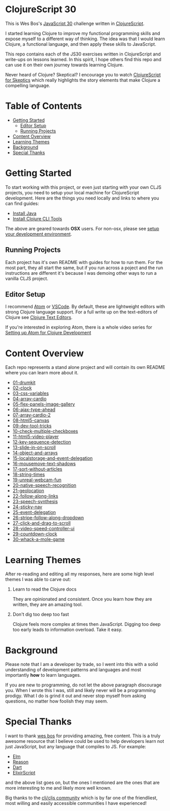 # ClojureScript 30

This is Wes Bos's [JavaScript 30] challenge written in [ClojureScript].

I started learning Clojure to improve my functional programming skills and expose myself to a different way of thinking. The idea was that I would learn Clojure, a functional language, and then apply these skills to JavaScript.

This repo contains each of the JS30 exercises written in ClojureScript and write-ups on lessons learned. In this spirit, I hope others find this repo and can use it on their own journey towards learning Clojure.

Never heard of Clojure? Skeptical? I encourage you to watch [ClojureScript for Skeptics] which really highlights the story elements that make Clojure a compelling language.

# Table of Contents

- [Getting Started]
  - [Editor Setup]
  - [Running Projects]
- [Content Overview]
- [Learning Themes]
- [Background]
- [Special Thanks]

# Getting Started

To start working with this project, or even just starting with your own CLJS projects, you need to setup your local machine for ClojureScript development.  Here are the things you need locally and links to where you can find guides:

- [Install Java]
- [Install Clojure CLI Tools]

The above are geared towards **OSX** users.  For non-osx, please see [setup your development environment].

## Running Projects

Each project has it's own README with guides for how to run them.  For the most part, they all start the same, but if you run across a poject and the run instructions are different it's because I was demoing other ways to run a vanilla CLJS project.

## Editor Setup

I recommend [Atom] or [VSCode]. By default, these are lightweight editors with strong Clojure language support.  For a full write up on the text-editors of Clojure see [Clojure Text Editors].

If you're interested in exploring Atom, there is a whole video series for [Setting up Atom for Clojure Development]

# Content Overview

Each repo represents a stand alone project and will contain its own README where you can learn more about it.

- [01-drumkit](https://github.com/tkjone/clojurescript-30/tree/master/01-drumkit)
- [02-clock](https://github.com/tkjone/clojurescript-30/tree/master/02-clock)
- [03-css-variables](https://github.com/tkjone/clojurescript-30/tree/master/03-css-variables)
- [04-array-cardio](https://github.com/tkjone/clojurescript-30/tree/master/04-array-cardio)
- [05-flex-panels-image-gallery](https://github.com/tkjone/clojurescript-30/tree/master/05-flex-panels-image-gallery)
- [06-ajax-type-ahead](https://github.com/tkjone/clojurescript-30/tree/master/06-ajax-type-ahead)
- [07-array-cardio-2](https://github.com/tkjone/clojurescript-30/tree/master/07-array-cardio-2)
- [08-html5-canvas](https://github.com/tkjone/clojurescript-30/tree/master/08-html5-canvas)
- [09-dev-tool-tricks](https://github.com/tkjone/clojurescript-30/tree/master/09-dev-tool-tricks)
- [10-check-multiple-checkboxes](https://github.com/tkjone/clojurescript-30/tree/master/10-check-multiple-checkboxes)
- [11-html5-video-player](https://github.com/tkjone/clojurescript-30/tree/master/11-html5-video-player)
- [12-key-sequence-detection](https://github.com/tkjone/clojurescript-30/tree/master/12-key-sequence-detection)
- [13-slide-in-on-scroll](https://github.com/tkjone/clojurescript-30/tree/master/13-slide-in-on-scroll)
- [14-object-and-arrays](https://github.com/tkjone/clojurescript-30/tree/master/14-object-and-arrays)
- [15-localstorage-and-event-delegation](https://github.com/tkjone/clojurescript-30/tree/master/15-localstorage-and-event-delegation)
- [16-mousemove-text-shadows](https://github.com/tkjone/clojurescript-30/tree/master/16-mousemove-text-shadows)
- [17-sort-without-articles](https://github.com/tkjone/clojurescript-30/tree/master/17-sort-without-articles)
- [18-string-times](https://github.com/tkjone/clojurescript-30/tree/master/18-string-times)
- [19-unreal-webcam-fun](https://github.com/tkjone/clojurescript-30/tree/master/19-unreal-webcam-fun)
- [20-native-speech-recognition](https://github.com/tkjone/clojurescript-30/tree/master/20-native-speech-recognition)
- [21-geolocation](https://github.com/tkjone/clojurescript-30/tree/master/21-geolocation)
- [22-follow-along-links](https://github.com/tkjone/clojurescript-30/tree/master/22-follow-along-links)
- [23-speech-synthesis](https://github.com/tkjone/clojurescript-30/tree/master/23-speech-synthesis)
- [24-sticky-nav](https://github.com/tkjone/clojurescript-30/tree/master/24-sticky-nav)
- [25-event-delegation](https://github.com/tkjone/clojurescript-30/tree/master/25-event-delegation)
- [26-stripe-follow-along-dropdown](https://github.com/tkjone/clojurescript-30/tree/master/26-stripe-follow-along-dropdown)
- [27-click-and-drag-to-scroll](https://github.com/tkjone/clojurescript-30/tree/master/27-click-and-drag-to-scroll)
- [28-video-speed-controller-ui](https://github.com/tkjone/clojurescript-30/tree/master/28-video-speed-controller-ui)
- [29-countdown-clock](https://github.com/tkjone/clojurescript-30/tree/master/29-countdown-clock)
- [30-whack-a-mole-game](https://github.com/tkjone/clojurescript-30/tree/master/30-whack-a-mole-game)

# Learning Themes

After re-reading and editing all my responses, here are some high level themes I was able to carve out:

1.  Learn to read the Clojure docs

    They are opinionated and consistent. Once you learn how they are written, they are an amazing tool.

2.  Don't dig too deep too fast

    Clojure feels more complex at times then JavaScript. Digging too deep too early leads to information overload. Take it easy.

# Background

Please note that I am a developer by trade, so I went into this with a solid understanding of development patterns and languages and most importantly **how** to learn languages.

If you are new to programming, do not let the above paragraph discourage you. When I wrote this I was, still and likely never will be a programming prodigy. What I do is grind it out and never stop myself from asking questions, no matter how foolish they may seem.

# Special Thanks

I want to thank [wes bos] for providing amazing, free content. This is a truly awesome resource that I believe could be used to help developers learn not just JavaScript, but any language that compiles to JS. For example:

- [Elm]
- [Reason]
- [Dart]
- [ElixirScript]

and the above list goes on, but the ones I mentioned are the ones that are more interesting to me and likely more well known.

Big thanks to the [clj/cljs community] which is by far one of the friendliest, most willing and easily accessible communities I have experienced!

[Getting Started]: #getting-started
[Editor Setup]: #editor-setup
[Running Projects]: #running-projects
[Content Overview]: #content-overview
[Learning Themes]: #learning-themes
[Background]: #background
[Special Thanks]: #special-thanks

[Atom]: https://atom.io/
[JavaScript 30]: https://javascript30.com/
[wes bos]: https://github.com/wesbos
[VSCode]: https://code.visualstudio.com/
[Elm]: https://elm-lang.org/
[Reason]: https://reasonml.github.io/
[Dart]: https://www.dartlang.org/guides/language
[ElixirScript]: https://elixirscript.github.io/
[clj/cljs community]: http://clojurians.net/
[ClojureScript]: https://clojurescript.org/
[ClojureScript for Skeptics]: https://www.youtube.com/watch?v=gsffg5xxFQI&feature=player_embedded
[setup your development environment]: https://clojurescript.org/guides/quick-start
[Install Java]: https://www.youtube.com/watch?v=SljDPNwAFOc&list=PLaGDS2KB3-ArG0WqAytE9GsZgrM-USsZA&index=2
[Install Clojure CLI Tools]: https://www.youtube.com/watch?v=5_q5pLoz9b0&list=PLaGDS2KB3-ArG0WqAytE9GsZgrM-USsZA&index=5
[Clojure Text Editors]: https://betweentwoparens.com/clojure-text-editors
[Setting up Atom for Clojure Development]: https://www.youtube.com/watch?v=XJ4DUFjqDuQ&list=PLaGDS2KB3-AqeOryQptgApJ6M7mfoFXIp
